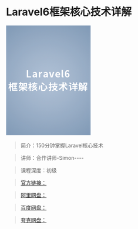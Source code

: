 # Laravel6框架核心技术详解

![img](../../assets/CgoCgV6X2_SAGu49AADUXxS79l8529.png)

> 简介：150分钟掌握Laravel核心技术

> 讲师：合作讲师-Simon----

> 课程深度：初级

> [官方链接：]()

> [阿里网盘：]()

> [百度网盘：]()

> [夸克网盘：]()
